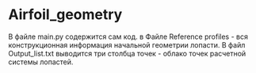 # Airfoil_geometry

В файле main.py содержится сам код.
в Файле Reference profiles - вся конструкционная информация начальной геометрии лопасти.
В файл Output_list.txt выводится три столбца точек - облако точек расчетной системы лопастей.
